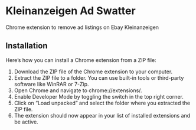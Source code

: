 # Kleinanzeigen Ad Swatter

Chrome extension to remove ad listings on Ebay Kleinanzeigen

## Installation

Here’s how you can install a Chrome extension from a ZIP file:

1. Download the ZIP file of the Chrome extension to your computer.
2. Extract the ZIP file to a folder. You can use built-in tools or third-party software like WinRAR or 7-Zip.
3. Open Chrome and navigate to chrome://extensions/.
4. Enable Developer Mode by toggling the switch in the top right corner.
5. Click on “Load unpacked” and select the folder where you extracted the ZIP file.
6. The extension should now appear in your list of installed extensions and be active.
